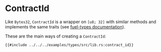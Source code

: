 # ContractId

Like `Bytes32`, `ContractId` is a wrapper on `[u8; 32]` with similar methods and implements the same traits (see [fuel-types documentation](https://docs.rs/fuel-types/{{versions.fuel-types}}/fuel_types/struct.ContractId.html)).

These are the main ways of creating a `ContractId`:

```rust,ignore
{{#include ../../../examples/types/src/lib.rs:contract_id}}
```
